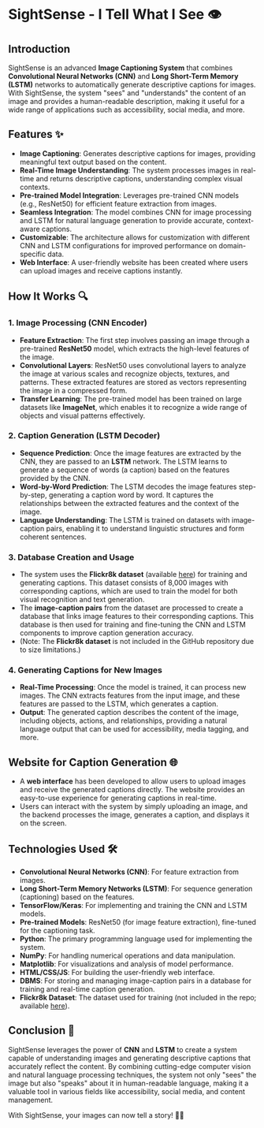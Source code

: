 # SightSense - I Tell What I See 👁️

## Introduction
SightSense is an advanced **Image Captioning System** that combines **Convolutional Neural Networks (CNN)** and **Long Short-Term Memory (LSTM)** networks to automatically generate descriptive captions for images. With SightSense, the system "sees" and "understands" the content of an image and provides a human-readable description, making it useful for a wide range of applications such as accessibility, social media, and more.

## Features ✨
- **Image Captioning**: Generates descriptive captions for images, providing meaningful text output based on the content.
- **Real-Time Image Understanding**: The system processes images in real-time and returns descriptive captions, understanding complex visual contexts.
- **Pre-trained Model Integration**: Leverages pre-trained CNN models (e.g., ResNet50) for efficient feature extraction from images.
- **Seamless Integration**: The model combines CNN for image processing and LSTM for natural language generation to provide accurate, context-aware captions.
- **Customizable**: The architecture allows for customization with different CNN and LSTM configurations for improved performance on domain-specific data.
- **Web Interface**: A user-friendly website has been created where users can upload images and receive captions instantly.

## How It Works 🔍

### 1. **Image Processing (CNN Encoder)**
   - **Feature Extraction**: The first step involves passing an image through a pre-trained **ResNet50** model, which extracts the high-level features of the image.
   - **Convolutional Layers**: ResNet50 uses convolutional layers to analyze the image at various scales and recognize objects, textures, and patterns. These extracted features are stored as vectors representing the image in a compressed form.
   - **Transfer Learning**: The pre-trained model has been trained on large datasets like **ImageNet**, which enables it to recognize a wide range of objects and visual patterns effectively.

### 2. **Caption Generation (LSTM Decoder)**
   - **Sequence Prediction**: Once the image features are extracted by the CNN, they are passed to an **LSTM** network. The LSTM learns to generate a sequence of words (a caption) based on the features provided by the CNN.
   - **Word-by-Word Prediction**: The LSTM decodes the image features step-by-step, generating a caption word by word. It captures the relationships between the extracted features and the context of the image.
   - **Language Understanding**: The LSTM is trained on datasets with image-caption pairs, enabling it to understand linguistic structures and form coherent sentences.

### 3. **Database Creation and Usage**
   - The system uses the **Flickr8k dataset** (available [here](https://www.kaggle.com/datasets/adityajn105/flickr8k)) for training and generating captions. This dataset consists of 8,000 images with corresponding captions, which are used to train the model for both visual recognition and text generation.
   - The **image-caption pairs** from the dataset are processed to create a database that links image features to their corresponding captions. This database is then used for training and fine-tuning the CNN and LSTM components to improve caption generation accuracy.
   - (Note: The **Flickr8k dataset** is not included in the GitHub repository due to size limitations.)

### 4. **Generating Captions for New Images**
   - **Real-Time Processing**: Once the model is trained, it can process new images. The CNN extracts features from the input image, and these features are passed to the LSTM, which generates a caption.
   - **Output**: The generated caption describes the content of the image, including objects, actions, and relationships, providing a natural language output that can be used for accessibility, media tagging, and more.

## Website for Caption Generation 🌐
- A **web interface** has been developed to allow users to upload images and receive the generated captions directly. The website provides an easy-to-use experience for generating captions in real-time.
- Users can interact with the system by simply uploading an image, and the backend processes the image, generates a caption, and displays it on the screen.

## Technologies Used 🛠️
- **Convolutional Neural Networks (CNN)**: For feature extraction from images.
- **Long Short-Term Memory Networks (LSTM)**: For sequence generation (captioning) based on the features.
- **TensorFlow/Keras**: For implementing and training the CNN and LSTM models.
- **Pre-trained Models**: ResNet50 (for image feature extraction), fine-tuned for the captioning task.
- **Python**: The primary programming language used for implementing the system.
- **NumPy**: For handling numerical operations and data manipulation.
- **Matplotlib**: For visualizations and analysis of model performance.
- **HTML/CSS/JS**: For building the user-friendly web interface.
- **DBMS**: For storing and managing image-caption pairs in a database for training and real-time caption generation.
- **Flickr8k Dataset**: The dataset used for training (not included in the repo; available [here](https://www.kaggle.com/datasets/adityajn105/flickr8k)).

## Conclusion 🎯
SightSense leverages the power of **CNN** and **LSTM** to create a system capable of understanding images and generating descriptive captions that accurately reflect the content. By combining cutting-edge computer vision and natural language processing techniques, the system not only "sees" the image but also "speaks" about it in human-readable language, making it a valuable tool in various fields like accessibility, social media, and content management.

With SightSense, your images can now tell a story! 📸✨
